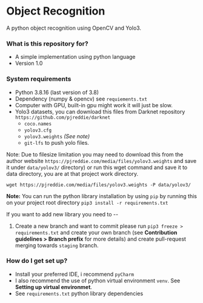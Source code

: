 # Object Recognition #

A python object recognition using OpenCV and Yolo3.


### What is this repository for? ###

* A simple implementation using python language
* Version 1.0

### System requirements ###
* Python 3.8.16 (last version of 3.8)
* Dependency (numpy & opencv) see `requiements.txt`
* Computer with GPU, built-in gpu might work it will just be slow.
* Yolo3 datasets, you can download this files from Darknet repository `https://github.com/pjreddie/darknet`
	* `coco.names`
	* `yolov3.cfg`
	* `yolov3.weights` *(See note)*
	* `git-lfs` to push yolo files.

Note: Due to filesize limitation you may need to download this from the author website `https://pjreddie.com/media/files/yolov3.weights` and save it under `data/yolov3/` directory) or run this wget command and save it to data directory, you are at that project work directory.

`wget https://pjreddie.com/media/files/yolov3.weights -P data/yolov3/`

**Note:** You can run the python library installation by using `pip` by running this on your project root directory `pip3 install -r requirements.txt`

If you want to add new library you need to --
1. Create a new branch and want to commit please run `pip3 freeze > requirements.txt` and create your own branch (see **Contribution guidelines > Branch prefix** for more details) and create pull-request merging towards `staging` branch.


### How do I get set up? ###

* Install your preferred IDE, i recommend `pyCharm`
* I also recommend the use of python virtual environment `venv`. See **Setting up virtual environmet**.
* See `requirements.txt` python library dependencies
